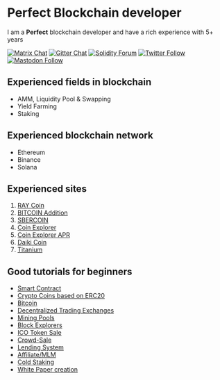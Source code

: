 # Perfect Blockchain developer

I am a **Perfect** blockchain developer and have a rich experience with 5+ years

[![Matrix Chat](https://img.shields.io/badge/Matrix%20-chat-brightgreen?style=plastic&logo=matrix)](https://matrix.to/#/#ethereum_solidity:gitter.im)
[![Gitter Chat](https://img.shields.io/badge/Gitter%20-chat-brightgreen?style=plastic&logo=gitter)](https://gitter.im/ethereum/solidity)
[![Solidity Forum](https://img.shields.io/badge/Solidity_Forum%20-discuss-brightgreen?style=plastic&logo=discourse)](https://forum.soliditylang.org/)
[![Twitter Follow](https://img.shields.io/twitter/follow/solidity_lang?style=plastic&logo=twitter)](https://twitter.com/solidity_lang)
[![Mastodon Follow](https://img.shields.io/mastodon/follow/000335908?domain=https%3A%2F%2Ffosstodon.org%2F&logo=mastodon&style=plastic)](https://fosstodon.org/@solidity)


## Experienced fields in blockchain

- AMM, Liquidity Pool & Swapping
- Yield Farming
- Staking

## Experienced blockchain network
- Ethereum
- Binance
- Solana

## Experienced sites

1. [RAY Coin](https://raydium.io/)
1. [BITCOIN Addition](https://btcadd.io/)
1. [SBERCOIN](https://www.sbrcoin.com/)
1. [Coin Explorer](https://www.coinexplorer.net/masternodes)
1. [Coin Explorer APR](https://www.coinexplorer.net/index.php/apr)
1. [Daiki Coin](https://explore.daikicoin.org/)
1. [Titanium](http://www.titanium-blocks.org/)

## Good tutorials for beginners
- [Smart Contract](#how-to-collaborate)
- [Crypto Coins based on ERC20](#basics)
- [Bitcoin](#introductory-courses)
- [Decentralized Trading Exchanges](#tutorials)
- [Mining Pools](#tutorials)
- [Block Explorers](#tutorials)
- [ICO Token Sale](#tutorials)
- [Crowd-Sale](#tutorials)
- [Lending System](#tutorials)
- [Affiliate/MLM](#tutorials)
- [Cold Staking](#tutorials)
- [White Paper creation](#tutorials)
